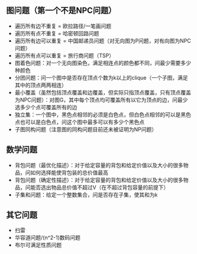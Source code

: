 ## 图问题（第一个不是NPC问题）

* 遍历所有边不重复 = 欧拉路径/一笔画问题
* 遍历所有点不重复 = 哈密顿回路问题
* 遍历所有边可以重复 = 中国邮递员问题（对无向图为P问题，对有向图为NPC问题）
* 遍历所有点可以重复 = 旅行商问题（TSP）
*	图着色问题：对一个无向图染色，满足相连点的颜色都不同，问最少需要多少种颜色
* 分团问题：问一个图中是否存在顶点个数为k以上的clique（一个子图，满足其中的顶点两两相连）
* 最小覆盖（虽然包括顶点覆盖和边覆盖，但实际只指顶点覆盖，只有顶点覆盖为NPC问题）：对图G，其中每个顶点均可覆盖所有以它为顶点的边，问最少选多少个点可覆盖所有的边
* 独立集：一个图中，黑色点相邻的必须是白色点，但白色点相邻的可以是黑色点也可以是白色点，问这个图中最多可以有多少个黑色点
* 子图同构问题（注意图的同构问题目前还未被证明为NP问题）



## 数学问题

* 背包问题（最优化描述）：对于给定容量的背包和给定价值以及大小的很多物品，问如何选择能使背包装的总价值最高
* 背包问题（确定性描述）：对于给定容量的背包和给定价值以及大小的很多物品，问能否选出物品总价值不超过V（在不超过背包容量的前提下）
* 子集和问题：给定一个整数集合，问是否存在子集，使其和为k


## 其它问题

* 扫雷
* 华容道问题/(n^2-1)数码问题
* 布尔可满足性质问题
